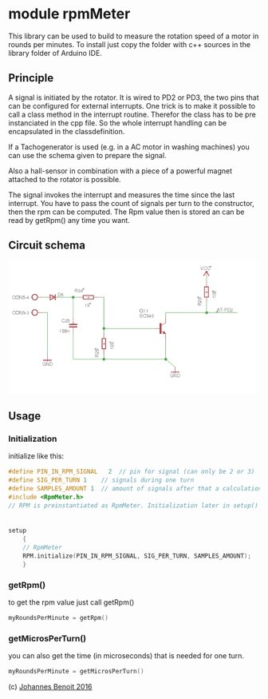 # module rpmMeter #

This library can be used to build to measure the rotation speed of a motor in  rounds per minutes. 
To install just copy the folder with c++ sources in the library folder of Arduino IDE.

## Principle ##

A signal is initiated by the rotator. It is wired to PD2 or PD3, the two pins that can be configured for external interrupts.
One trick is to make it possible to call a class method in the interrupt routine. Therefor the class has to be pre instanciated in the cpp file. So the whole interrupt handling can be encapsulated in the classdefinition.

If a Tachogenerator is used (e.g. in a AC motor in washing machines) you can use the schema given to prepare the signal. 

Also a hall-sensor in combination with a piece of a powerful magnet attached to the rotator is possible. 

The signal invokes the interrupt and measures the time since the last interrupt. 
You have to pass the count of signals per turn to the constructor, then the rpm can be computed. 
The Rpm value then is stored an can be read by getRpm() any time you want.

## Circuit schema ##

![graphic](https://github.com/benoitjoh/rpmMeter/blob/master/schema_rpm_tachogenerator.png)

## Usage ##

### Initialization
initialize like this:

```c++
#define PIN_IN_RPM_SIGNAL   2  // pin for signal (can only be 2 or 3) 
#define SIG_PER_TURN 1    // signals during one turn
#define SAMPLES_AMOUNT 1  // amount of signals after that a calculation is done
#include <RpmMeter.h>
// RPM is preinstantiated as RpmMeter. Initialization later in setup()


setup
    {
    // RpmMeter
    RPM.initialize(PIN_IN_RPM_SIGNAL, SIG_PER_TURN, SAMPLES_AMOUNT); 
    }
```

### getRpm() ###

to get the rpm value just call getRpm()

```c++
myRoundsPerMinute = getRpm()
```
### getMicrosPerTurn() ###

you can also get the time (in microseconds) that is needed for one turn.

```c++
myRoundsPerMinute = getMicrosPerTurn()
```



(c) [Johannes Benoit 2016](mailto:jbenoit@t-online.de)


